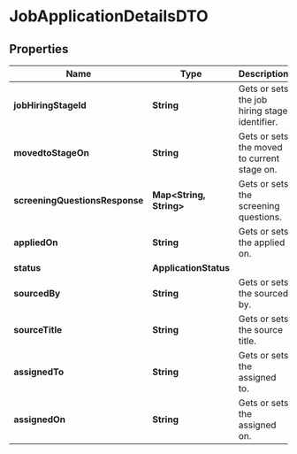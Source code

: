 

# JobApplicationDetailsDTO


## Properties

| Name | Type | Description | Notes |
|------------ | ------------- | ------------- | -------------|
|**jobHiringStageId** | **String** | Gets or sets the job hiring stage identifier. |  [optional] |
|**movedtoStageOn** | **String** | Gets or sets the moved to current stage on. |  [optional] |
|**screeningQuestionsResponse** | **Map&lt;String, String&gt;** | Gets or sets the screening questions. |  [optional] |
|**appliedOn** | **String** | Gets or sets the applied on. |  [optional] |
|**status** | **ApplicationStatus** |  |  [optional] |
|**sourcedBy** | **String** | Gets or sets the sourced by. |  [optional] |
|**sourceTitle** | **String** | Gets or sets the source title. |  [optional] |
|**assignedTo** | **String** | Gets or sets the assigned to. |  [optional] |
|**assignedOn** | **String** | Gets or sets the assigned on. |  [optional] |



